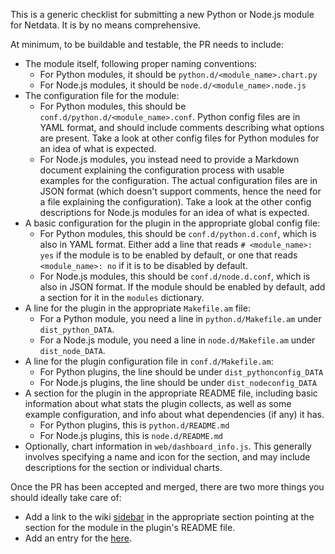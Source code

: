 This is a generic checklist for submitting a new Python or Node.js module for Netdata.  It is by no means comprehensive.

At minimum, to be buildable and testable, the PR needs to include:

* The module itself, following proper naming conventions:
    - For Python modules, it should be `python.d/<module_name>.chart.py`
    - For Node.js modules, it should be `node.d/<module_name>.node.js`
* The configuration file for the module:
    - For Python modules, this should be `conf.d/python.d/<module_name>.conf`.  Python config files are in YAML format, and should include comments describing what options are present.  Take a look at other config files for Python modules for an idea of what is expected.
    - For Node.js modules, you instead need to provide a Markdown document explaining the configuration process with usable examples for the configuration.  The actual configuration files are in JSON format (which doesn't support comments, hence the need for a file explaining the configuration).  Take a look at the other config descriptions for Node.js modules for an idea of what is expected.
* A basic configuration for the plugin in the appropriate global config file:
    - For Python modules, this should be `conf.d/python.d.conf`, which is also in YAML format.  Either add a line that reads `# <module_name>: yes` if the module is to be enabled by default, or one that reads `<module_name>: no` if it is to be disabled by default.
    - For Node.js modules, this should be `conf.d/node.d.conf`, which is also in JSON format.  If the module should be enabled by default, add a section for it in the `modules` dictionary.
* A line for the plugin in the appropriate `Makefile.am` file:
    - For a Python module, you need a line in `python.d/Makefile.am` under `dist_python_DATA`.
    - For a Node.js module, you need a line in `node.d/Makefile.am` under `dist_node_DATA`.
* A line for the plugin configuration file in `conf.d/Makefile.am`:
    - For Python plugins, the line should be under `dist_pythonconfig_DATA`
    - For Node.js plugins, the line should be under `dist_nodeconfig_DATA`
* A section for the plugin in the appropriate README file, including basic information about what stats the plugin collects, as well as some example configuration, and info about what dependencies (if any) it has.
    - For Python plugins, this is `python.d/README.md`
    - For Node.js plugins, this is `node.d/README.md`
* Optionally, chart information in `web/dashboard_info.js`.  This generally involves specifying a name and icon for the section, and may include descriptions for the section or individual charts.

Once the PR has been accepted and merged, there are two more things you should ideally take care of:

* Add a link to the wiki [sidebar](https://github.com/firehol/netdata/wiki/_Sidebar/_edit) in the appropriate section pointing at the section for the module in the plugin's README file.
* Add an entry for the [here](https://github.com/firehol/netdata/wiki/Add-more-charts-to-netdata).